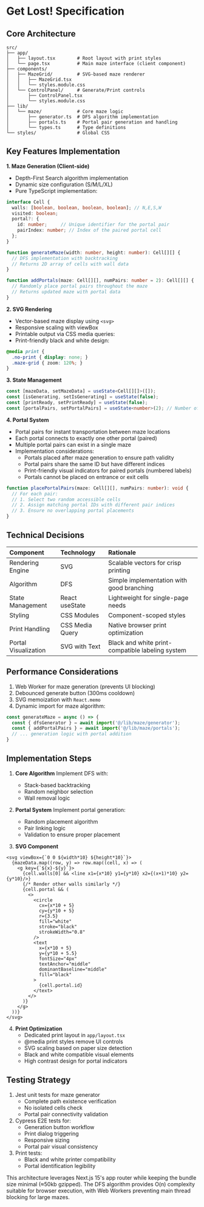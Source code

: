 # Get Lost! Specification

## Core Architecture

```
src/
├── app/
│   ├── layout.tsx        # Root layout with print styles
│   └── page.tsx          # Main maze interface (client component)
├── components/
│   ├── MazeGrid/         # SVG-based maze renderer
│   │   ├── MazeGrid.tsx
│   │   └── styles.module.css
│   └── ControlPanel/     # Generate/Print controls
│       ├── ControlPanel.tsx
│       └── styles.module.css
├── lib/
│   └── maze/             # Core maze logic
│       ├── generator.ts  # DFS algorithm implementation
│       ├── portals.ts    # Portal pair generation and handling
│       └── types.ts      # Type definitions
└── styles/               # Global CSS
```


## Key Features Implementation

**1. Maze Generation (Client-side)**

- Depth-First Search algorithm implementation
- Dynamic size configuration (S/M/L/XL)
- Pure TypeScript implementation:

```typescript
interface Cell {
  walls: [boolean, boolean, boolean, boolean]; // N,E,S,W
  visited: boolean;
  portal?: {
    id: number;     // Unique identifier for the portal pair
    pairIndex: number; // Index of the paired portal cell
  };
}

function generateMaze(width: number, height: number): Cell[][] {
  // DFS implementation with backtracking
  // Returns 2D array of cells with wall data
}

function addPortals(maze: Cell[][], numPairs: number = 2): Cell[][] {
  // Randomly place portal pairs throughout the maze
  // Returns updated maze with portal data
}
```

**2. SVG Rendering**

- Vector-based maze display using `<svg>`
- Responsive scaling with viewBox
- Printable output via CSS media queries:
- Print-friendly black and white design:

```css
@media print {
  .no-print { display: none; }
  .maze-grid { zoom: 120%; }
}
```

**3. State Management**

```typescript
const [mazeData, setMazeData] = useState<Cell[][]>([]);
const [isGenerating, setIsGenerating] = useState(false);
const [printReady, setPrintReady] = useState(false);
const [portalPairs, setPortalPairs] = useState<number>(2); // Number of portal pairs
```

**4. Portal System**

- Portal pairs for instant transportation between maze locations
- Each portal connects to exactly one other portal (paired)
- Multiple portal pairs can exist in a single maze
- Implementation considerations:
  - Portals placed after maze generation to ensure path validity
  - Portal pairs share the same ID but have different indices
  - Print-friendly visual indicators for paired portals (numbered labels)
  - Portals cannot be placed on entrance or exit cells

```typescript
function placePortalPairs(maze: Cell[][], numPairs: number): void {
  // For each pair:
  // 1. Select two random accessible cells
  // 2. Assign matching portal IDs with different pair indices
  // 3. Ensure no overlapping portal placements
}
```

## Technical Decisions

| Component | Technology | Rationale |
| :-- | :-- | :-- |
| Rendering Engine | SVG | Scalable vectors for crisp printing |
| Algorithm | DFS | Simple implementation with good branching |
| State Management | React useState | Lightweight for single-page needs |
| Styling | CSS Modules | Component-scoped styles |
| Print Handling | CSS Media Query | Native browser print optimization |
| Portal Visualization | SVG with Text | Black and white print-compatible labeling system |

## Performance Considerations

1. Web Worker for maze generation (prevents UI blocking)
2. Debounced generate button (300ms cooldown)
3. SVG memoization with `React.memo`
4. Dynamic import for maze algorithm:
```typescript
const generateMaze = async () => {
  const { dfsGenerator } = await import('@/lib/maze/generator');
  const { addPortalPairs } = await import('@/lib/maze/portals');
  // ... generation logic with portal addition
}
```


## Implementation Steps

1. **Core Algorithm**
Implement DFS with:
    - Stack-based backtracking
    - Random neighbor selection
    - Wall removal logic
    
2. **Portal System**
Implement portal generation:
    - Random placement algorithm
    - Pair linking logic
    - Validation to ensure proper placement

3. **SVG Component**

```tsx
<svg viewBox={`0 0 ${width*10} ${height*10}`}>
  {mazeData.map((row, y) => row.map((cell, x) => (
    <g key={`${x}-${y}`}>
      {cell.walls[0] && <line x1={x*10} y1={y*10} x2={(x+1)*10} y2={y*10}/>}
      {/* Render other walls similarly */}
      {cell.portal && (
        <>
          <circle 
            cx={x*10 + 5} 
            cy={y*10 + 5} 
            r={3.5} 
            fill="white" 
            stroke="black" 
            strokeWidth="0.8"
          />
          <text 
            x={x*10 + 5} 
            y={y*10 + 5.5} 
            fontSize="4px" 
            textAnchor="middle" 
            dominantBaseline="middle"
            fill="black"
          >
            {cell.portal.id}
          </text>
        </>
      )}
    </g>
  ))}
</svg>
```

4. **Print Optimization**
    - Dedicated print layout in `app/layout.tsx`
    - @media print styles remove UI controls
    - SVG scaling based on paper size detection
    - Black and white compatible visual elements
    - High contrast design for portal indicators

## Testing Strategy

1. Jest unit tests for maze generator
    - Complete path existence verification
    - No isolated cells check
    - Portal pair connectivity validation
2. Cypress E2E tests for:
    - Generation button workflow
    - Print dialog triggering
    - Responsive sizing
    - Portal pair visual consistency
3. Print tests:
    - Black and white printer compatibility
    - Portal identification legibility

This architecture leverages Next.js 15's app router while keeping the bundle size minimal (≈50kb gzipped). The DFS algorithm provides O(n) complexity suitable for browser execution, with Web Workers preventing main thread blocking for large mazes.
